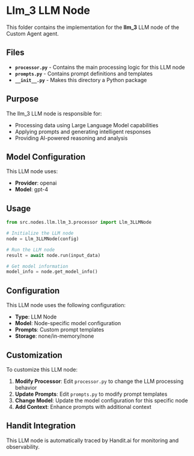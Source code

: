 # Llm_3 LLM Node

This folder contains the implementation for the **llm_3** LLM node of the Custom Agent agent.

## Files

- **`processor.py`** - Contains the main processing logic for this LLM node
- **`prompts.py`** - Contains prompt definitions and templates
- **`__init__.py`** - Makes this directory a Python package

## Purpose

The llm_3 LLM node is responsible for:
- Processing data using Large Language Model capabilities
- Applying prompts and generating intelligent responses
- Providing AI-powered reasoning and analysis

## Model Configuration

This LLM node uses:
- **Provider**: openai
- **Model**: gpt-4

## Usage

```python
from src.nodes.llm.llm_3.processor import Llm_3LLMNode

# Initialize the LLM node
node = Llm_3LLMNode(config)

# Run the LLM node
result = await node.run(input_data)

# Get model information
model_info = node.get_model_info()
```

## Configuration

This LLM node uses the following configuration:
- **Type**: LLM Node
- **Model**: Node-specific model configuration
- **Prompts**: Custom prompt templates
- **Storage**: none/in-memory/none

## Customization

To customize this LLM node:

1. **Modify Processor**: Edit `processor.py` to change the LLM processing behavior
2. **Update Prompts**: Edit `prompts.py` to modify prompt templates
3. **Change Model**: Update the model configuration for this specific node
4. **Add Context**: Enhance prompts with additional context

## Handit Integration

This LLM node is automatically traced by Handit.ai for monitoring and observability.
